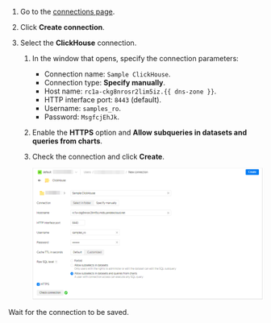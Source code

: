 1. Go to the [connections page](https://datalens.yandex.com/connections).
1. Click **Create connection**.
1. Select the **ClickHouse** connection.

   1. In the window that opens, specify the connection parameters:
   
      * Connection name: `Sample ClickHouse`.
      * Connection type: **Specify manually**.
      * Host name: `rc1a-ckg8nrosr2lim5iz.{{ dns-zone }}`.
      * HTTP interface port: `8443` (default).
      * Username: `samples_ro`.
      * Password: `MsgfcjEhJk`.

   1. Enable the **HTTPS** option and **Allow subqueries in datasets and queries from charts**.
   1. Check the connection and click **Create**.

      ![create-connection](../../../_assets/datalens/sql-chart/create-sample-connection-sql-chart.png)

Wait for the connection to be saved.

